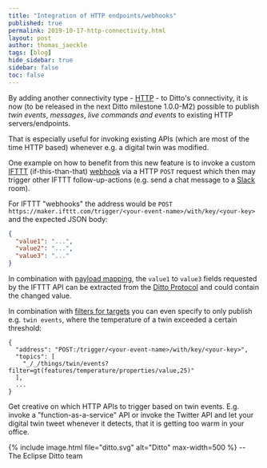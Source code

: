```yaml
---
title: "Integration of HTTP endpoints/webhooks"
published: true
permalink: 2019-10-17-http-connectivity.html
layout: post
author: thomas_jaeckle
tags: [blog]
hide_sidebar: true
sidebar: false
toc: false
---
```


By adding another connectivity type - [HTTP](connectivity-protocol-bindings-http.html) - to Ditto's 
 connectivity, it is now (to be released in the next Ditto milestone 1.0.0-M2) possible to 
 publish *twin events*, *messages*, *live commands and events* to existing HTTP servers/endpoints.

That is especially useful for invoking existing APIs (which are most of the time HTTP based) whenever e.g.
 a digital twin was modified.

One example on how to benefit from this new feature is to invoke a custom 
 [IFTTT](https://ifttt.com) (if-this-than-that) [webhook](https://ifttt.com/maker_webhooks) via a HTTP `POST` request
 which then may trigger other IFTTT follow-up-actions (e.g. send a chat message to a [Slack](https://ifttt.com/slack) 
 room).

For IFTTT "webhooks" the address would be `POST https://maker.ifttt.com/trigger/<your-event-name>/with/key/<your-key>` 
 and the expected JSON body:

```json
{
  "value1": "...",
  "value2": "...",
  "value3": "..."
}
```

In combination with [payload mapping](connectivity-mapping.html), the `value1` to `value3` fields requested by the IFTTT
API can be extracted from the [Ditto Protocol](protocol-specification.html) and could contain the changed value.

In combination with [filters for targets](basic-connections.html#target-topics-and-filtering) you can even specify to
only publish e.g. `twin events`, where the temperature of a twin exceeded a certain threshold:

```
{
  "address": "POST:/trigger/<your-event-name>/with/key/<your-key>",
  "topics": [
    "_/_/things/twin/events?filter=gt(features/temperature/properties/value,25)"
  ],
  ...
}
```

Get creative on which HTTP APIs to trigger based on twin events. E.g. invoke a "function-as-a-service" API or invoke the 
Twitter API and let your digital twin tweet whenever it detects, that it is getting too warm in your office. 


{% include image.html file="ditto.svg" alt="Ditto" max-width=500 %}
--<br/>
The Eclipse Ditto team
